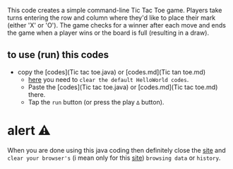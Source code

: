 This code creates a simple command-line Tic Tac Toe game. Players take turns entering the row and column where they'd like to place their mark (either 'X' or 'O'). The game checks for a winner after each move and ends the game when a player wins or the board is full (resulting in a draw).


## to use (run) this codes
- copy the [codes](Tic tac toe.java) or [codes.md](Tic tan toe.md)
  - [here](https://www.programiz.com/java-programming/online-compiler/)  you need to `clear the default HelloWorld codes`.
  - Paste the [codes](Tic tac toe.java) or [codes.md](Tic tac toe.md) there.
  - Tap the `run` button (or press the play `∆` button).

# alert ⚠️ 
When you are done using this java coding then definitely close the [site](https://www.programiz.com/java-programming/online-compiler/) and `clear your browser's` (i mean only for this [site](https://www.programiz.com/java-programming/online-compiler/)) `browsing data` or `history`.

